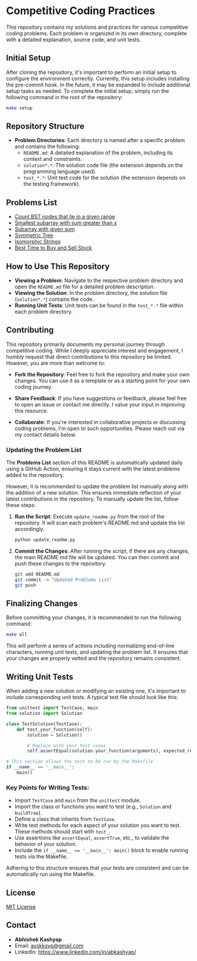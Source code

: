 # Competitive Coding Practices

This repository contains my solutions and practices for various competitive coding problems. Each problem is organized in its own directory, complete with a detailed explanation, source code, and unit tests.

## Initial Setup

After cloning the repository, it's important to perform an initial setup to configure the environment correctly. Currently, this setup includes installing the pre-commit hook. In the future, it may be expanded to include additional setup tasks as needed. To complete the initial setup, simply run the following command in the root of the repository:

```bash
make setup
````

## Repository Structure

- **Problem Directories**: Each directory is named after a specific problem and contains the following:
  - `README.md`: A detailed explanation of the problem, including its context and constraints.
  - `solution*.*`: The solution code file (the extension depends on the programming language used).
  - `test_*.*`: Unit test code for the solution (the extension depends on the testing framework).

## Problems List
- [Count BST nodes that lie in a given range](count_bst_nodes_that_lie_in_a_given_range)
- [Smallest subarray with sum greater than x](smallest_subarray_with_sum_greater_than_x)
- [Subarray with given sum](subarray_with_given_sum)
- [Symmetric Tree](symmetric_tree)
- [Isomorphic Strings](isomorphic_strings)
- [Best Time to Buy and Sell Stock](best_time_to_buy_and_sell_stock)
## How to Use This Repository

- **Viewing a Problem**: Navigate to the respective problem directory and open the `README.md` file for a detailed problem description.
- **Viewing the Solution**: In the problem directory, the solution file (`solution*.*`) contains the code.
- **Running Unit Tests**: Unit tests can be found in the `test_*.*` file within each problem directory.

## Contributing

This repository primarily documents my personal journey through competitive coding. While I deeply appreciate interest and engagement, I humbly request that direct contributions to this repository be limited. However, you are more than welcome to:

- **Fork the Repository**: Feel free to fork the repository and make your own changes. You can use it as a template or as a starting point for your own coding journey.

- **Share Feedback**: If you have suggestions or feedback, please feel free to open an issue or contact me directly. I value your input in improving this resource.

- **Collaborate**: If you're interested in collaborative projects or discussing coding problems, I'm open to such opportunities. Please reach out via my contact details below.

### Updating the Problem List

The **Problems List** section of this README is automatically updated daily using a GitHub Action, ensuring it stays current with the latest problems added to the repository. 

However, it is recommended to update the problem list manually along with the addition of a new solution. This ensures immediate reflection of your latest contributions in the repository. To manually update the list, follow these steps:

1. **Run the Script**: Execute `update_readme.py` from the root of the repository. It will scan each problem's README.md and update the list accordingly.

    ```bash
    python update_readme.py
    ```

2. **Commit the Changes**: After running the script, if there are any changes, the main README.md file will be updated. You can then commit and push these changes to the repository.

    ```bash
    git add README.md
    git commit -m "Updated Problems List"
    git push
    ```

## Finalizing Changes

Before committing your changes, it is recommended to run the following command:

```bash
make all
```

This will perform a series of actions including normalizing end-of-line characters, running unit tests, and updating the problem list. It ensures that your changes are properly vetted and the repository remains consistent.

## Writing Unit Tests

When adding a new solution or modifying an existing one, it's important to include corresponding unit tests. A typical test file should look like this:

```python
from unittest import TestCase, main
from solution import Solution

class TestSolution(TestCase):
    def test_your_function(self):
        solution = Solution()

        # Replace with your test cases
        self.assertEqual(solution.your_function(arguments), expected_result)

# This section allows the test to be run by the Makefile
if __name__ == '__main__':
    main()
```

### Key Points for Writing Tests:

- Import `TestCase` and `main` from the `unittest` module.
- Import the class or functions you want to test (e.g., `Solution` and `buildTree`).
- Define a class that inherits from `TestCase`.
- Write test methods for each aspect of your solution you want to test. These methods should start with `test_`.
- Use assertions like `assertEqual`, `assertTrue`, etc., to validate the behavior of your solution.
- Include the `if __name__ == '__main__': main()` block to enable running tests via the Makefile.

Adhering to this structure ensures that your tests are consistent and can be automatically run using the Makefile.

## License

[MIT License](LICENSE.md)

## Contact

- **Abhishek Kashyap**
- Email: [avskksyp@gmail.com](mailto:avskksyp@gmail.com)
- LinkedIn: https://www.linkedin.com/in/abkashyap/

